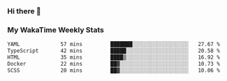 ### Hi there 👋

<!--
**royschrauwen/royschrauwen** is a ✨ _special_ ✨ repository because its `README.md` (this file) appears on your GitHub profile.

Here are some ideas to get you started:

- 🔭 I’m currently working on ...
- 🌱 I’m currently learning ...
- 👯 I’m looking to collaborate on ...
- 🤔 I’m looking for help with ...
- 💬 Ask me about ...
- 📫 How to reach me: ...
- 😄 Pronouns: ...
- ⚡ Fun fact: ...
-->


### My WakaTime Weekly Stats
<!--START_SECTION:waka-->

```txt
YAML             57 mins         ███████░░░░░░░░░░░░░░░░░░   27.67 %
TypeScript       42 mins         █████░░░░░░░░░░░░░░░░░░░░   20.58 %
HTML             35 mins         ████▒░░░░░░░░░░░░░░░░░░░░   16.92 %
Docker           22 mins         ██▓░░░░░░░░░░░░░░░░░░░░░░   10.73 %
SCSS             20 mins         ██▓░░░░░░░░░░░░░░░░░░░░░░   10.06 %
```

<!--END_SECTION:waka-->
